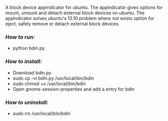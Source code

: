A block device appindicator for ubuntu. The appindicator gives options for mount, umount and detach external block devices on ubuntu.
The appindicator solves ubuntu's 12.10 problem where not exists option for eject, safely remove or detach external block devices.

### *How to run:*

* python bdin.py

### *How to install:*

* Download bdin.py
* sudo cp -vi bdin.py /usr/local/bin/bdin
* sudo chmod +x /usr/local/bin/bdin
* Open gnome-session-properties and add a entry for bdin
 
### *How to uninstall:*

* sudo rm /usr/local/bin/bdin


